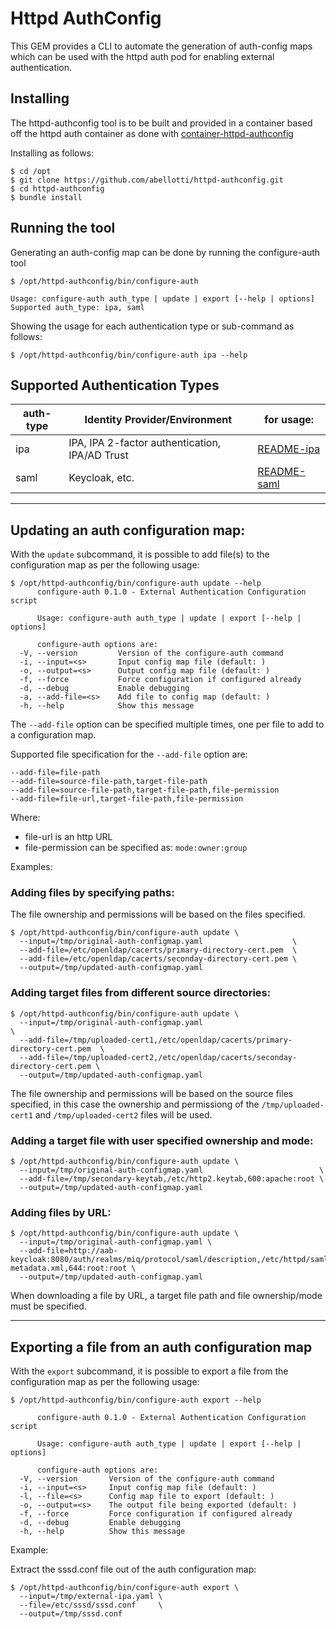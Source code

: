 # Httpd AuthConfig

This GEM provides a CLI to automate the generation of auth-config maps 
which can be used with the httpd auth pod for enabling external authentication.

## Installing

The httpd-authconfig tool is to be built and provided in a container based off the httpd auth container as done with [container-httpd-authconfig](https://github.com/abellotti/container-httpd-authconfig/blob/master/README.md)

Installing as follows:

```
$ cd /opt
$ git clone https://github.com/abellotti/httpd-authconfig.git
$ cd httpd-authconfig
$ bundle install
```


## Running the tool

Generating an auth-config map can be done by running the configure-auth tool

```
$ /opt/httpd-authconfig/bin/configure-auth

Usage: configure-auth auth_type | update | export [--help | options]
Supported auth_type: ipa, saml
```

Showing the usage for each authentication type or sub-command as follows:

```
$ /opt/httpd-authconfig/bin/configure-auth ipa --help
```

## Supported Authentication Types

|auth-type| Identity Provider/Environment | for usage: |
|---------|-------------------------------|------------|
| ipa     | IPA, IPA 2-factor authentication, IPA/AD Trust |[README-ipa](README-ipa.md) |
| saml    | Keycloak, etc. | [README-saml](README-saml.md) |

___

## Updating an auth configuration map:

With the `update` subcommand, it is possible to add file(s) to the configuration
map as per the following usage:


```
$ /opt/httpd-authconfig/bin/configure-auth update --help
      configure-auth 0.1.0 - External Authentication Configuration script

      Usage: configure-auth auth_type | update | export [--help | options]

      configure-auth options are:
  -V, --version         Version of the configure-auth command
  -i, --input=<s>       Input config map file (default: )
  -o, --output=<s>      Output config map file (default: )
  -f, --force           Force configuration if configured already
  -d, --debug           Enable debugging
  -a, --add-file=<s>    Add file to config map (default: )
  -h, --help            Show this message
```

The `--add-file` option can be specified multiple times, one per file to add 
to a configuration map.

Supported file specification for the `--add-file` option are:

```
--add-file=file-path
--add-file=source-file-path,target-file-path
--add-file=source-file-path,target-file-path,file-permission
--add-file=file-url,target-file-path,file-permission
```

Where:

* file-url is an http URL
* file-permission can be specified as: `mode:owner:group`

Examples:

### Adding files by specifying paths:

The file ownership and permissions will be based on the files specified.

```
$ /opt/httpd-authconfig/bin/configure-auth update \
  --input=/tmp/original-auth-configmap.yaml                    \
  --add-file=/etc/openldap/cacerts/primary-directory-cert.pem  \
  --add-file=/etc/openldap/cacerts/seconday-directory-cert.pem \
  --output=/tmp/updated-auth-configmap.yaml
```

### Adding target files from different source directories:


```
$ /opt/httpd-authconfig/bin/configure-auth update \
  --input=/tmp/original-auth-configmap.yaml                                        \
  --add-file=/tmp/uploaded-cert1,/etc/openldap/cacerts/primary-directory-cert.pem  \
  --add-file=/tmp/uploaded-cert2,/etc/openldap/cacerts/seconday-directory-cert.pem \
  --output=/tmp/updated-auth-configmap.yaml
```

The file ownership and permissions will be based on the source files specified,
in this case the ownership and permissiong of the `/tmp/uploaded-cert1`
and `/tmp/uploaded-cert2` files will be used.

### Adding a target file with user specified ownership and mode:

```
$ /opt/httpd-authconfig/bin/configure-auth update \
  --input=/tmp/original-auth-configmap.yaml                          \
  --add-file=/tmp/secondary-keytab,/etc/http2.keytab,600:apache:root \
  --output=/tmp/updated-auth-configmap.yaml
```

### Adding files by URL:

```
$ /opt/httpd-authconfig/bin/configure-auth update \
  --input=/tmp/original-auth-configmap.yaml \
  --add-file=http://aab-keycloak:8080/auth/realms/miq/protocol/saml/description,/etc/httpd/saml2/idp-metadata.xml,644:root:root \
  --output=/tmp/updated-auth-configmap.yaml
```

When downloading a file by URL, a target file path and file ownership/mode must be specified.

___

## Exporting a file from an auth configuration map

With the `export` subcommand, it is possible to export a file from the configuration
map as per the following usage:


```
$ /opt/httpd-authconfig/bin/configure-auth export --help

      configure-auth 0.1.0 - External Authentication Configuration script

      Usage: configure-auth auth_type | update | export [--help | options]

      configure-auth options are:
  -V, --version       Version of the configure-auth command
  -i, --input=<s>     Input config map file (default: )
  -l, --file=<s>      Config map file to export (default: )
  -o, --output=<s>    The output file being exported (default: )
  -f, --force         Force configuration if configured already
  -d, --debug         Enable debugging
  -h, --help          Show this message
```

Example:

Extract the sssd.conf file out of the auth configuration map:

```
$ /opt/httpd-authconfig/bin/configure-auth export \
  --input=/tmp/external-ipa.yaml \
  --file=/etc/sssd/sssd.conf     \
  --output=/tmp/sssd.conf
```

